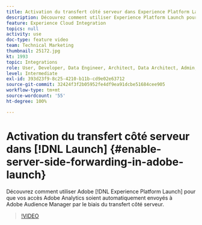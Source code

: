 ```yaml
---
title: Activation du transfert côté serveur dans Experience Platform Launch
description: Découvrez comment utiliser Experience Platform Launch pour que vos accès Adobe Analytics soient automatiquement envoyés à Adobe Audience Manager par le biais du transfert côté serveur.
feature: Experience Cloud Integration
topics: null
activity: use
doc-type: feature video
team: Technical Marketing
thumbnail: 25172.jpg
kt: 1993
topic: Integrations
role: User, Developer, Data Engineer, Architect, Data Architect, Admin, Leader
level: Intermediate
exl-id: 393d23f9-8c25-4210-b11b-cd9e02e63712
source-git-commit: 32424f3f2b05952fe4df9ea91dcbe51684cee905
workflow-type: tm+mt
source-wordcount: '55'
ht-degree: 100%

---
```


# Activation du transfert côté serveur dans [!DNL Launch] {#enable-server-side-forwarding-in-adobe-launch}

Découvrez comment utiliser Adobe [!DNL Experience Platform Launch] pour que vos accès Adobe Analytics soient automatiquement envoyés à Adobe Audience Manager par le biais du transfert côté serveur.

>[!VIDEO](https://video.tv.adobe.com/v/25172?quality=12)
